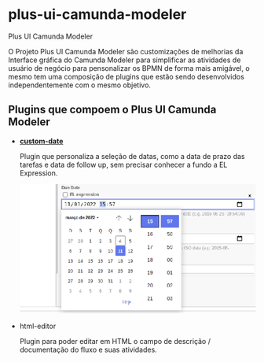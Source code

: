 # plus-ui-camunda-modeler
Plus UI Camunda Modeler

O Projeto Plus UI Camunda Modeler são customizações de melhorias da Interface gráfica do Camunda Modeler para simplificar as atividades de usuário de negócio para pensonalizar os BPMN de forma mais amigável, o mesmo tem uma composição de plugins que estão sendo desenvolvidos independentemente com o mesmo objetivo.

## Plugins que compoem o Plus UI Camunda Modeler

* [**custom-date**](https://github.com/projeto-cade-unb/plus-ui-camunda-modeler/tree/main/custom-date)

  Plugin que personaliza a seleção de datas, como a data de prazo das tarefas e data de follow up, sem precisar conhecer a fundo a EL Expression.

  ![Custom Date in Action](https://github.com/projeto-cade-unb/plus-ui-camunda-modeler/blob/main/documentation/images/custom-data-in-action.png "Custom Date in Action")

* html-editor

  Plugin para poder editar em HTML o campo de descrição / documentação do fluxo e suas atividades.

